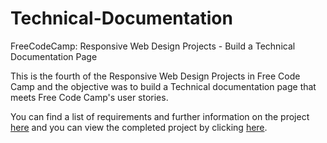 # Technical-Documentation

FreeCodeCamp: Responsive Web Design Projects - Build a Technical Documentation Page

This is the fourth of the Responsive Web Design Projects in Free Code Camp and the objective was to build a Technical documentation page that meets Free Code Camp's user stories.

You can find a list of requirements and further information on the project [here](https://www.freecodecamp.org/learn/responsive-web-design/responsive-web-design-projects/build-a-technical-documentation-page) and you can view the completed project by clicking [here](https://krrish105.github.io/Technical-Documentation/).
